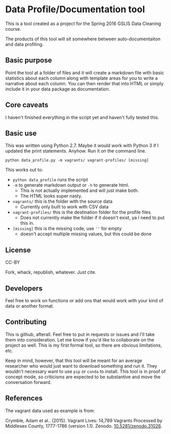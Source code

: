 # Data Profile/Documentation tool

This is a tool created as a project for the Spring 2016 GSLIS Data Cleaning course.

The products of this tool will sit somewhere between auto-documentaiton and data profiling.

## Basic purpose

Point the tool at a folder of files and it will create a markdown file with basic statistics about each column along with template areas for you to write a narrative about each column.  You can then render that into HTML or simply include it in your data package as documentation.

## Core caveats

I haven't finished everything in the script yet and haven't fully tested this.

## Basic use

This was written using Python 2.7. Maybe it would work with Python 3 if I updated the print statements.  Anyhow. Run it on the command line.

`python data_profile.py -m vagrants/ vagrant-profiles/ [missing]`

This works out to:

* `python data_profile` runs the script
* `-m` to generate markdown output or `-h` to generate html.
	* This is not actually implemented and will just make both.
	* The HTML looks super nasty.
* `vagrants/` this is the folder with the source data
	* Currently only built to work with CSV data
* `vagrant-profiles/` this is the destination folder for the profile files
	* Does not currently make the folder if it doesn't exist, ya I need to put this in.
* `[missing]` this is the missing code, use `''` for empty
	* doesn't accept multiple missing values, but this could be done

## License

CC-BY

Fork, whack, republish, whatever. Just cite.

## Developers

Feel free to work on functions or add ons that would work with your kind of data or another format.

## Contributing

This is github, afterall.  Feel free to put in requests or issues and I'll take them into consideration.  Let me know if you'd like to collaborate on the project as well.  This is my first formal tool, so there are obvious limitations, etc.

Keep in mind, however, that this tool will be meant for an average researcher who would just want to download something and run it.  They wouldn't necessary want to use `pip` or `conda` to install.  This tool is in proof of concept mode, so criticisms are expected to be substantive and move the conversation forward.

## References

The vagrant data used as example is from:

Crymble, Adam et al.. (2015). Vagrant Lives: 14,789 Vagrants Processed by Middlesex County, 1777-1786 (version 1.1). Zenodo. [10.5281/zenodo.31026](http://dx.doi.org/10.5281/zenodo.31026).
